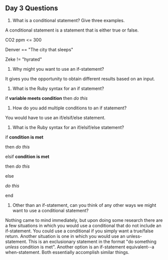 ## Day 3 Questions

1. What is a conditional statement? Give three examples.

A conditional statement is a statement that is either true or false.

CO2 ppm <= 300

Denver == "The city that sleeps"

Zeke != "hyrated"

1. Why might you want to use an if-statement?

It gives you the opportunity to obtain different results based on an input.

1. What is the Ruby syntax for an if statement?

if **variable meets condition**
  then *do this*

1. How do you add multiple conditions to an if statement?

You would have to use an if/elsif/else statement.

1. What is the Ruby syntax for an if/elsif/else statement?

if **condition is met**

  then *do this*

elsif **condition is met**

  then *do this*

else

  *do this*

end    

1. Other than an if-statement, can you think of any other ways we might want to use a conditional statement?

Nothing came to mind immediately, but upon doing some research there are a few situations in which you would use a conditional that do not include an if-statement. You could use a conditional if you simply want a true/false return. Another situation is one in which you would use an unless-statement. This is an exclusionary statement in the format "do something *unless* condition is met". Another option is an if-statement equivalent--a when-statement. Both essentially accomplish similar things.
